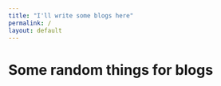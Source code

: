 ```yaml
---
title: "I'll write some blogs here"
permalink: /
layout: default
---
```


# Some random things for blogs
